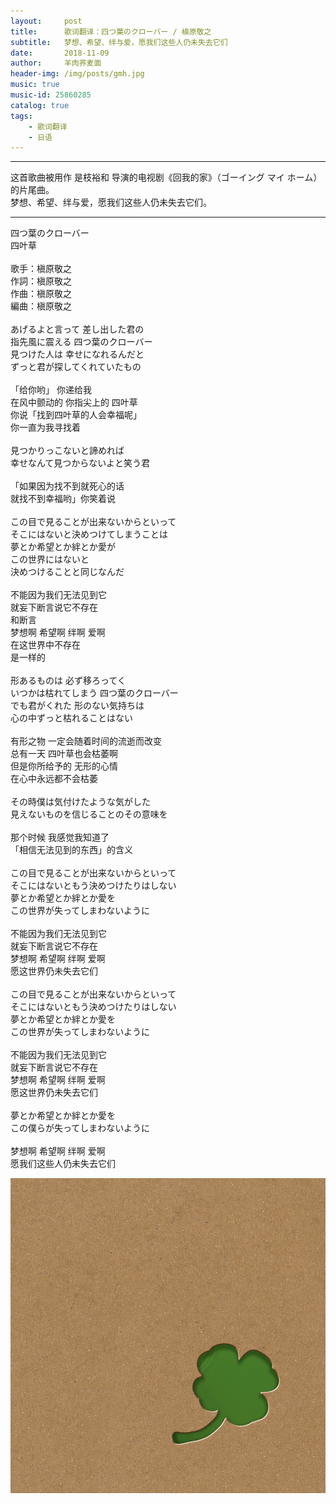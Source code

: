 ```yaml
---
layout:     post
title:      歌词翻译：四つ葉のクローバー / 槇原敬之
subtitle:   梦想、希望、绊与爱，愿我们这些人仍未失去它们
date:       2018-11-09
author:     羊肉荞麦面
header-img: /img/posts/gmh.jpg
music: true
music-id: 25860285
catalog: true
tags:
    - 歌词翻译
    - 日语
---
```


------

这首歌曲被用作 是枝裕和 导演的电视剧《回我的家》（ゴーイング マイ ホーム）的片尾曲。<br/>梦想、希望、绊与爱，愿我们这些人仍未失去它们。

------

四つ葉のクローバー<br/>四叶草<br/><br/>歌手：槇原敬之<br/>作詞：槇原敬之<br/>作曲：槇原敬之<br/>編曲：槇原敬之<br/><br/>あげるよと言って 差し出した君の<br/>指先風に震える 四つ葉のクローバー<br/>見つけた人は 幸せになれるんだと<br/>ずっと君が探してくれていたもの<br/><br/>「给你哟」 你递给我<br/>在风中颤动的 你指尖上的 四叶草<br/>你说「找到四叶草的人会幸福呢」<br/>你一直为我寻找着<br/><br/>見つかりっこないと諦めれば<br/>幸せなんて見つからないよと笑う君<br/><br/>「如果因为找不到就死心的话<br/>就找不到幸福哟」你笑着说<br/><br/>この目で見ることが出来ないからといって<br/>そこにはないと決めつけてしまうことは<br/>夢とか希望とか絆とか愛が<br/>この世界にはないと<br/>決めつけることと同じなんだ<br/><br/>不能因为我们无法见到它<br/>就妄下断言说它不存在<br/>和断言<br/>梦想啊 希望啊 绊啊 爱啊<br/>在这世界中不存在<br/>是一样的<br/><br/>形あるものは 必ず移ろってく<br/>いつかは枯れてしまう 四つ葉のクローバー<br/>でも君がくれた 形のない気持ちは<br/>心の中ずっと枯れることはない<br/><br/>有形之物 一定会随着时间的流逝而改变<br/>总有一天 四叶草也会枯萎啊<br/>但是你所给予的 无形的心情<br/>在心中永远都不会枯萎<br/><br/>その時僕は気付けたような気がした<br/>見えないものを信じることのその意味を<br/><br/>那个时候 我感觉我知道了<br/>「相信无法见到的东西」的含义<br/><br/>この目で見ることが出来ないからといって<br/>そこにはないともう決めつけたりはしない<br/>夢とか希望とか絆とか愛を<br/>この世界が失ってしまわないように<br/><br/>不能因为我们无法见到它<br/>就妄下断言说它不存在<br/>梦想啊 希望啊 绊啊 爱啊<br/>愿这世界仍未失去它们<br/><br/>この目で見ることが出来ないからといって<br/>そこにはないともう決めつけたりはしない<br/>夢とか希望とか絆とか愛を<br/>この世界が失ってしまわないように<br/><br/>不能因为我们无法见到它<br/>就妄下断言说它不存在<br/>梦想啊 希望啊 绊啊 爱啊<br/>愿这世界仍未失去它们<br/><br/>夢とか希望とか絆とか愛を<br/>この僕らが失ってしまわないように<br/><br/>梦想啊 希望啊 绊啊 爱啊<br/>愿我们这些人仍未失去它们

![](https://raw.githubusercontent.com/lambeater/blogresource/master/clover.jpg)